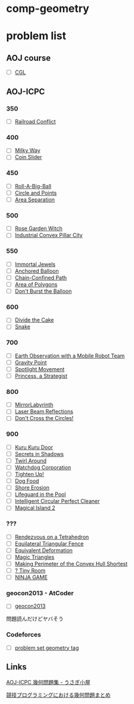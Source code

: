 # comp-geometry

# problem list

## AOJ course
- [ ] [CGL](https://onlinejudge.u-aizu.ac.jp/courses/library/4/CGL/all)

## AOJ-ICPC

### 350
- [ ] [Railroad Conflict](http://judge.u-aizu.ac.jp/onlinejudge/description.jsp?id=2003&lang=jp)

### 400
- [ ] [Milky Way](http://judge.u-aizu.ac.jp/onlinejudge/description.jsp?id=2402&lang=jp)
- [ ] [Coin Slider](http://judge.u-aizu.ac.jp/onlinejudge/description.jsp?id=2862)

### 450
- [ ] [Roll-A-Big-Ball](http://judge.u-aizu.ac.jp/onlinejudge/description.jsp?id=1157&lang=jp)
- [ ] [Circle and Points](http://judge.u-aizu.ac.jp/onlinejudge/description.jsp?id=1132&lang=jp)
- [ ] [Area Separation](http://judge.u-aizu.ac.jp/onlinejudge/description.jsp?id=2009&lang=jp)

### 500
- [ ] [Rose Garden Witch](http://judge.u-aizu.ac.jp/onlinejudge/description.jsp?id=2310&lang=jp)
- [ ] [Industrial Convex Pillar City](http://judge.u-aizu.ac.jp/onlinejudge/description.jsp?id=2827&lang=jp)

### 550
- [ ] [Immortal Jewels](http://judge.u-aizu.ac.jp/onlinejudge/description.jsp?id=2201&lang=jp)
- [ ] [Anchored Balloon](http://judge.u-aizu.ac.jp/onlinejudge/description.jsp?id=1190&lang=jp)
- [ ] [Chain-Confined Path](http://judge.u-aizu.ac.jp/onlinejudge/description.jsp?id=1183&lang=jp)
- [ ] [Area of Polygons](http://judge.u-aizu.ac.jp/onlinejudge/description.jsp?id=1242)
- [ ] [Don't Burst the Balloon](http://judge.u-aizu.ac.jp/onlinejudge/description.jsp?id=1342)

### 600
- [ ] [Divide the Cake](http://judge.u-aizu.ac.jp/onlinejudge/description.jsp?id=2256&lang=jp)
- [ ] [Snake](http://judge.u-aizu.ac.jp/onlinejudge/description.jsp?id=2635&lang=jp)

### 700
- [ ] [Earth Observation with a Mobile Robot Team](http://judge.u-aizu.ac.jp/onlinejudge/description.jsp?id=1139&lang=jp)
- [ ] [Gravity Point](http://judge.u-aizu.ac.jp/onlinejudge/description.jsp?id=2626)
- [ ] [Spotlight Movement](http://judge.u-aizu.ac.jp/onlinejudge/description.jsp?id=2625)
- [ ] [Princess, a Strategist](http://judge.u-aizu.ac.jp/onlinejudge/description.jsp?id=2023&lang=jp)

### 800
- [ ] [MirrorLabyrinth](http://judge.u-aizu.ac.jp/onlinejudge/description.jsp?id=2514&lang=jp)
- [ ] [Laser Beam Reflections](http://judge.u-aizu.ac.jp/onlinejudge/description.jsp?id=1171&lang=jp)
- [ ] [Don't Cross the Circles!](http://judge.u-aizu.ac.jp/onlinejudge/description.jsp?id=1198&lang=jp)

### 900
- [ ] [Kuru Kuru Door](http://judge.u-aizu.ac.jp/onlinejudge/description.jsp?id=2705&lang=jp)
- [ ] [Secrets in Shadows](http://judge.u-aizu.ac.jp/onlinejudge/description.jsp?id=1146&lang=jp)
- [ ] [Twirl Around](http://judge.u-aizu.ac.jp/onlinejudge/description.jsp?id=1151&lang=jp)
- [ ] [Watchdog Corporation](http://judge.u-aizu.ac.jp/onlinejudge/description.jsp?id=1177&lang=jp)
- [ ] [Tighten Up!](http://judge.u-aizu.ac.jp/onlinejudge/description.jsp?id=1164&lang=jp)
- [ ] [Dog Food](http://judge.u-aizu.ac.jp/onlinejudge/description.jsp?id=2404&lang=jp)
- [ ] [Shore Erosion](http://judge.u-aizu.ac.jp/onlinejudge/description.jsp?id=2154&lang=jp)
- [ ] [Lifeguard in the Pool](http://judge.u-aizu.ac.jp/onlinejudge/description.jsp?id=2016&lang=jp)
- [ ] [Intelligent Circular Perfect Cleaner](http://judge.u-aizu.ac.jp/onlinejudge/description.jsp?id=2258&lang=jp)
- [ ] [Magical Island 2](http://judge.u-aizu.ac.jp/onlinejudge/description.jsp?id=2203&lang=jp)

### ???
- [ ] [Rendezvous on a Tetrahedron](http://judge.u-aizu.ac.jp/onlinejudge/description.jsp?id=1384)
- [ ] [Equilateral Triangular Fence](http://judge.u-aizu.ac.jp/onlinejudge/description.jsp?id=1629&lang=jp)
- [ ] [Equivalent Deformation](http://judge.u-aizu.ac.jp/onlinejudge/description.jsp?id=1623&lang=jp)
- [ ] [Magic Triangles](http://judge.u-aizu.ac.jp/onlinejudge/description.jsp?id=2908)
- [ ] [Making Perimeter of the Convex Hull Shortest](http://judge.u-aizu.ac.jp/onlinejudge/description.jsp?id=1381)
- [ ] [? Tiny Room](http://judge.u-aizu.ac.jp/onlinejudge/description.jsp?id=2852)
- [ ] [NINJA GAME](http://judge.u-aizu.ac.jp/onlinejudge/description.jsp?id=2888&lang=jp)

### geocon2013 - AtCoder
- [ ] [geocon2013](https://atcoder.jp/contests/geocon2013)

問題読んだけどヤバそう

### Codeforces
- [ ] [problem set geometry tag](http://codeforces.com/problemset?tags=geometry)

## Links
[AOJ-ICPC 幾何問題集 - うさぎ小屋](https://kimiyuki.net/writeup/algo/aoj/icpc-geometry-problems/)

[競技プログラミングにおける幾何問題まとめ](https://www.hamayanhamayan.com/entry/2018/02/27/105814)
